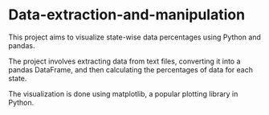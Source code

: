 # Data-extraction-and-manipulation
This project aims to visualize state-wise data percentages using Python and pandas.

The project involves extracting data from text files, converting it into a pandas DataFrame, and then calculating the percentages of data for each state.

The visualization is done using matplotlib, a popular plotting library in Python.
